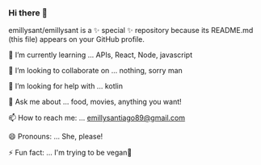 ### Hi there 👋

emillysant/emillysant is a ✨ special ✨ repository because its README.md (this file) appears on your GitHub profile.

🌱 I’m currently learning ... APIs, React, Node, javascript

👯 I’m looking to collaborate on ... nothing, sorry man

🤔 I’m looking for help with ... kotlin

💬 Ask me about ... food, movies, anything you want!

📫 How to reach me: ... emillysantiago89@gmail.com

😄 Pronouns: ... She, please!

⚡ Fun fact: ... I'm trying to be vegan🌱
